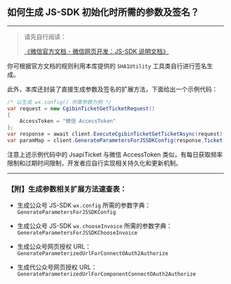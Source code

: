 ﻿## 如何生成 JS-SDK 初始化时所需的参数及签名？

---

> 请先自行阅读：
>
> [《微信官方文档 - 微信网页开发：JS-SDK 说明文档》](https://developers.weixin.qq.com/doc/offiaccount/OA_Web_Apps/JS-SDK.html)

你可根据官方文档的规则利用本库提供的 `SHA1Utility` 工具类自行进行签名生成。

此外，本库还封装了直接生成参数及签名的扩展方法，下面给出一个示例代码：

```csharp
/* 以生成 wx.config() 所需参数为例 */
var request = new CgibinTicketGetTicketRequest()
{
    AccessToken = "微信 AccessToken"
};
var response = await client.ExecuteCgibinTicketGetTicketAsync(request);
var paramMap = client.GenerateParametersForJSSDKConfig(response.Ticket, "https://example.com");
```

注意上述示例代码中的 JsapiTicket 与微信 AccessToken 类似，有每日获取频率限制和过期时间限制，开发者应自行实现相关持久化和更新机制。

---

### 【附】生成参数相关扩展方法速查表：

-   生成公众号 JS-SDK `wx.config` 所需的参数字典：`GenerateParametersForJSSDKConfig`

-   生成公众号 JS-SDK `wx.chooseInvoice` 所需的参数字典：`GenerateParametersForJSSDKChooseInvoice`

-   生成公众号网页授权 URL：`GenerateParameterizedUrlForConnectOAuth2Authorize`

-   生成代公众号网页授权 URL：`GenerateParameterizedUrlForComponentConnectOAuth2Authorize`
